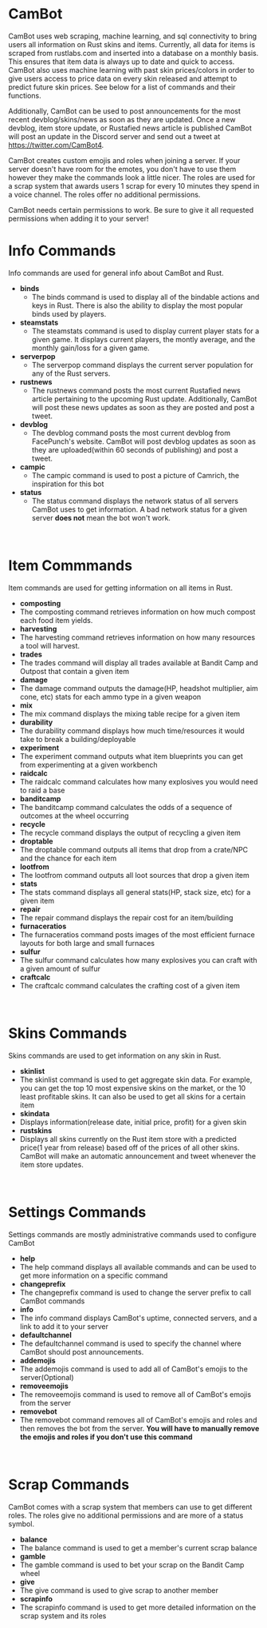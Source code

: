 # CamBot
CamBot uses web scraping, machine learning, and sql connectivity to bring users all information on Rust skins and items. Currently, all data for items is scraped from rustlabs.com and inserted into a database on a monthly basis. This ensures that item data is always up to date and quick to access. CamBot also uses machine learning with past skin prices/colors in order to give users access to price data on every skin released and attempt to predict future skin prices. See below for a list of commands and their functions. 

Additionally, CamBot can be used to post announcements for the most recent devblog/skins/news as soon as they are updated. Once a new devblog, item store update, or Rustafied news article is published CamBot will post an update in the Discord server and send out a tweet at https://twitter.com/CamBot4.

CamBot creates custom emojis and roles when joining a server. If your server doesn't have room for the emotes, you don't have to use them however they make the commands look a little nicer. The roles are used for a scrap system that awards users 1 scrap for every 10 minutes they spend in a voice channel. The roles offer no additional permissions. 

CamBot needs certain permissions to work. Be sure to give it all requested permissions when adding it to your server!
<br>

# Info Commands
Info commands are used for general info about CamBot and Rust.
* **binds**
  * The binds command is used to display all of the bindable actions and keys in Rust. There is also the ability to display the most popular binds used by players.
* **steamstats**
  * The steamstats command is used to display current player stats for a given game. It displays current players, the montly average, and the monthly gain/loss for a given game.
* **serverpop**
  * The serverpop command displays the current server population for any of the Rust servers.
* **rustnews**
  * The rustnews command posts the most current Rustafied news article pertaining to the upcoming Rust update. Additionally, CamBot will post these news updates as soon as they are posted and post a tweet.
* **devblog**
  * The devblog command posts the most current devblog from FacePunch's website. CamBot will post devblog updates as soon as they are uploaded(within 60 seconds of publishing) and post a tweet.
* **campic**
  * The campic command is used to post a picture of Camrich, the inspiration for this bot
* **status**
  * The status command displays the network status of all servers CamBot uses to get information. A bad network status for a given server **does not** mean the bot won't work.
<br>

# Item Commmands
Item commands are used for getting information on all items in Rust.

* **composting**
 * The composting command retrieves information on how much compost each food item yields.
* **harvesting**
 * The harvesting command retrieves information on how many resources a tool will harvest.
* **trades**
 * The trades command will display all trades available at Bandit Camp and Outpost that contain a given item
* **damage**
 * The damage command outputs the damage(HP, headshot multiplier, aim cone, etc) stats for each ammo type in a given weapon
* **mix**
 * The mix command displays the mixing table recipe for a given item
* **durability**
 * The durability command displays how much time/resources it would take to break a building/deployable
* **experiment**
 * The experiment command outputs what item blueprints you can get from experimenting at a given workbench
* **raidcalc**
 * The raidcalc command calculates how many explosives you would need to raid a base
* **banditcamp**
 * The banditcamp command calculates the odds of a sequence of outcomes at the wheel occurring
* **recycle**
 * The recycle command displays the output of recycling a given item
* **droptable**
 * The droptable command outputs all items that drop from a crate/NPC and the chance for each item
* **lootfrom**
 * The lootfrom command outputs all loot sources that drop a given item
* **stats**
 * The stats command displays all general stats(HP, stack size, etc) for a given item
* **repair**
 * The repair command displays the repair cost for an item/building
* **furnaceratios**
 * The furnaceratios command posts images of the most efficient furnace layouts for both large and small furnaces
* **sulfur**
 * The sulfur command calculates how many explosives you can craft with a given amount of sulfur
* **craftcalc**
 * The craftcalc command calculates the crafting cost of a given item
<br>

# Skins Commands
Skins commands are used to get information on any skin in Rust.
* **skinlist**
 * The skinlist command is used to get aggregate skin data. For example, you can get the top 10 most expensive skins on the market, or the 10 least profitable skins. It can also be used to get all skins for a certain item
* **skindata**
 * Displays information(release date, initial price, profit) for a given skin
* **rustskins**
 * Displays all skins currently on the Rust item store with a predicted price(1 year from release) based off of the prices of all other skins. CamBot will make an automatic announcement and tweet whenever the item store updates.
<br>

# Settings Commands
Settings commands are mostly administrative commands used to configure CamBot
* **help**
 * The help command displays all available commands and can be used to get more information on a specific command
* **changeprefix**
 * The changeprefix command is used to change the server prefix to call CamBot commands
* **info**
 * The info command displays CamBot's uptime, connected servers, and a link to add it to your server
* **defaultchannel**
 * The defaultchannel command is used to specify the channel where CamBot should post announcements.
* **addemojis**
 * The addemojis command is used to add all of CamBot's emojis to the server(Optional)
* **removeemojis**
 * The removeemojis command is used to remove all of CamBot's emojis from the server
* **removebot**
 * The removebot command removes all of CamBot's emojis and roles and then removes the bot from the server. **You will have to manually remove the emojis and roles if you don't use this command**
 <br>
 
# Scrap Commands
CamBot comes with a scrap system that members can use to get different roles. The roles give no additional permissions and are more of a status symbol.
* **balance**
 * The balance command is used to get a member's current scrap balance
* **gamble**
 * The gamble command is used to bet your scrap on the Bandit Camp wheel
* **give**
 * The give command is used to give scrap to another member
* **scrapinfo**
 * The scrapinfo command is used to get more detailed information on the scrap system and its roles
